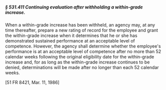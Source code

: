 ##### § 531.411 Continuing evaluation after withholding a within-grade increase. #####

When a within-grade increase has been withheld, an agency may, at any time thereafter, prepare a new rating of record for the employee and grant the within-grade increase when it determines that he or she has demonstrated sustained performance at an acceptable level of competence. However, the agency shall determine whether the employee's performance is at an acceptable level of competence after no more than 52 calendar weeks following the original eligibility date for the within-grade increase and, for as long as the within-grade increase continues to be denied, determinations will be made after no longer than each 52 calendar weeks.

[51 FR 8421, Mar. 11, 1986]